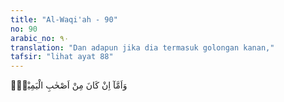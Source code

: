 ```yaml
---
title: "Al-Waqi'ah - 90"
no: 90
arabic_no: ٩٠
translation: "Dan adapun jika dia termasuk golongan kanan,"
tafsir: "lihat ayat 88"
---
```


وَاَمَّآ اِنْ كَانَ مِنْ اَصْحٰبِ الْيَمِيْنِۙ  

